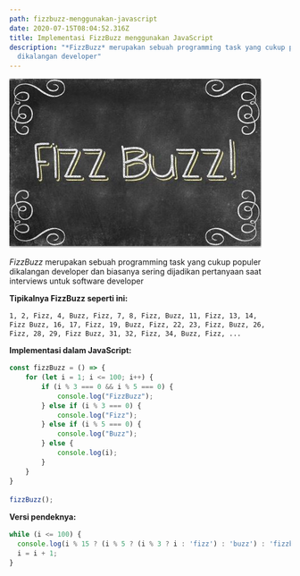 ```yaml
---
path: fizzbuzz-menggunakan-javascript
date: 2020-07-15T08:04:52.316Z
title: Implementasi FizzBuzz menggunakan JavaScript
description: "*FizzBuzz* merupakan sebuah programming task yang cukup populer
  dikalangan developer"
---
```

![FizzBuzz](../assets/fizzbuzz2.jpg "FizzBuzz")

*FizzBuzz* merupakan sebuah programming task yang cukup populer dikalangan developer dan biasanya sering dijadikan pertanyaan saat interviews untuk software developer

**Tipikalnya FizzBuzz seperti ini:**

```
1, 2, Fizz, 4, Buzz, Fizz, 7, 8, Fizz, Buzz, 11, Fizz, 13, 14, 
Fizz Buzz, 16, 17, Fizz, 19, Buzz, Fizz, 22, 23, Fizz, Buzz, 26, 
Fizz, 28, 29, Fizz Buzz, 31, 32, Fizz, 34, Buzz, Fizz, ...
```

**Implementasi dalam JavaScript:**

```javascript
const fizzBuzz = () => {
	for (let i = 1; i <= 100; i++) {
		if (i % 3 === 0 && i % 5 === 0) {
			console.log("FizzBuzz");
		} else if (i % 3 === 0) {
			console.log("Fizz");
		} else if (i % 5 === 0) {
			console.log("Buzz");
		} else {
			console.log(i);
		}
	}
}

fizzBuzz();
```

**Versi pendeknya:**

```javascript
while (i <= 100) {
  console.log(i % 15 ? (i % 5 ? (i % 3 ? i : 'fizz') : 'buzz') : 'fizzbuzz');
  i = i + 1;
}
```